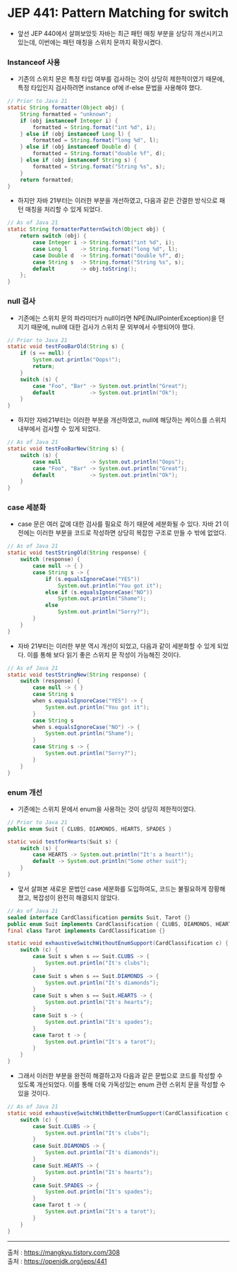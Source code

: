 # JEP 441: Pattern Matching for switch 


* 앞선 JEP 440에서 살펴보았듯 자바는 최근 패턴 매칭 부분을 상당히 개선시키고 있는데, 이번에는 패턴 매칭을 스위치 문까지 확장시켰다.

### Instanceof 사용
* 기존의 스위치 문은 특정 타입 여부를 검사하는 것이 상당히 제한적이였기 때문에, 특정 타입인지 검사하려면 instance of에 if-else 문법을 사용해야 했다.

```JAVA
// Prior to Java 21
static String formatter(Object obj) {
    String formatted = "unknown";
    if (obj instanceof Integer i) {
        formatted = String.format("int %d", i);
    } else if (obj instanceof Long l) {
        formatted = String.format("long %d", l);
    } else if (obj instanceof Double d) {
        formatted = String.format("double %f", d);
    } else if (obj instanceof String s) {
        formatted = String.format("String %s", s);
    }
    return formatted;
}
```

* 하지만 자바 21부터는 이러한 부분을 개선하였고, 다음과 같은 간결한 방식으로 패턴 매칭을 처리할 수 있게 되었다.

```JAVA
// As of Java 21
static String formatterPatternSwitch(Object obj) {
    return switch (obj) {
        case Integer i -> String.format("int %d", i);
        case Long l    -> String.format("long %d", l);
        case Double d  -> String.format("double %f", d);
        case String s  -> String.format("String %s", s);
        default        -> obj.toString();
    };
}
```

### null 검사
* 기존에는 스위치 문의 파라미터가 null이라면 NPE(NullPointerException)을 던지기 때문에, null에 대한 검사가 스위치 문 외부에서 수행되어야 했다.

```JAVA
// Prior to Java 21
static void testFooBarOld(String s) {
    if (s == null) {
        System.out.println("Oops!");
        return;
    }
    switch (s) {
        case "Foo", "Bar" -> System.out.println("Great");
        default           -> System.out.println("Ok");
    }
}
```
* 하지만 자바21부터는 이러한 부분을 개선하였고, null에 해당하는 케이스를 스위치 내부에서 검사할 수 있게 되었다.
```JAVA
// As of Java 21
static void testFooBarNew(String s) {
    switch (s) {
        case null         -> System.out.println("Oops");
        case "Foo", "Bar" -> System.out.println("Great");
        default           -> System.out.println("Ok");
    }
}
```

### case 세분화
* case 문은 여러 값에 대한 검사를 필요로 하기 때문에 세분화될 수 있다. 자바 21 이전에는 이러한 부분을 코드로 작성하면 상당히 복잡한 구조로 만들 수 밖에 없었다.

```JAVA
// As of Java 21
static void testStringOld(String response) {
    switch (response) {
        case null -> { }
        case String s -> {
            if (s.equalsIgnoreCase("YES"))
                System.out.println("You got it");
            else if (s.equalsIgnoreCase("NO"))
                System.out.println("Shame");
            else
                System.out.println("Sorry?");
        }
    }
}
```

* 자바 21부터는 이러한 부분 역시 개선이 되었고, 다음과 같이 세분화할 수 있게 되었다. 이를 통해 보다 읽기 좋은 스위치 문 작성이 가능해진 것이다.

```JAVA
// As of Java 21
static void testStringNew(String response) {
    switch (response) {
        case null -> { }
        case String s
        when s.equalsIgnoreCase("YES") -> {
            System.out.println("You got it");
        }
        case String s
        when s.equalsIgnoreCase("NO") -> {
            System.out.println("Shame");
        }
        case String s -> {
            System.out.println("Sorry?");
        }
    }
}
```

 

### enum 개선
* 기존에는 스위치 문에서 enum을 사용하는 것이 상당히 제한적이였다.

```JAVA
// Prior to Java 21
public enum Suit { CLUBS, DIAMONDS, HEARTS, SPADES }

static void testforHearts(Suit s) {
    switch (s) {
        case HEARTS -> System.out.println("It's a heart!");
        default -> System.out.println("Some other suit");
    }
}
```

* 앞서 살펴본 새로운 문법인 case 세분화를 도입하여도, 코드는 불필요하게 장황해졌고, 복잡성이 완전히 해결되지 않았다.

```JAVA
// As of Java 21
sealed interface CardClassification permits Suit, Tarot {}
public enum Suit implements CardClassification { CLUBS, DIAMONDS, HEARTS, SPADES }
final class Tarot implements CardClassification {}

static void exhaustiveSwitchWithoutEnumSupport(CardClassification c) {
    switch (c) {
        case Suit s when s == Suit.CLUBS -> {
            System.out.println("It's clubs");
        }
        case Suit s when s == Suit.DIAMONDS -> {
            System.out.println("It's diamonds");
        }
        case Suit s when s == Suit.HEARTS -> {
            System.out.println("It's hearts");
        }
        case Suit s -> {
            System.out.println("It's spades");
        }
        case Tarot t -> {
            System.out.println("It's a tarot");
        }
    }
}
```
 
* 그래서 이러한 부분을 완전히 해결하고자 다음과 같은 문법으로 코드를 작성할 수 있도록 개선되었다. 이를 통해 더욱 가독성있는 enum 관련 스위치 문을 작성할 수 있을 것이다.

```JAVA
// As of Java 21
static void exhaustiveSwitchWithBetterEnumSupport(CardClassification c) {
    switch (c) {
        case Suit.CLUBS -> {
            System.out.println("It's clubs");
        }
        case Suit.DIAMONDS -> {
            System.out.println("It's diamonds");
        }
        case Suit.HEARTS -> {
            System.out.println("It's hearts");
        }
        case Suit.SPADES -> {
            System.out.println("It's spades");
        }
        case Tarot t -> {
            System.out.println("It's a tarot");
        }
    }
}
```
 ---- 
출처 : https://mangkyu.tistory.com/308 </br>
출처 : https://openjdk.org/jeps/441
